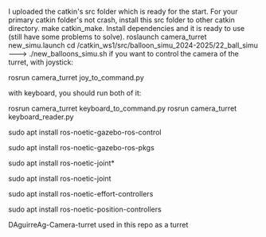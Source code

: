 I uploaded the catkin's src folder which is ready for the start. For your primary catkin folder's not crash, install this src folder to other catkin directory. make catkin_make. Install dependencies and it is ready to use (still have some problems to solve).
roslaunch camera_turret new_simu.launch
cd /catkin_ws1/src/balloon_simu_2024-2025/22_ball_simu ---> ./new_balloons_simu.sh
 if you want to control the camera of the turret, with joystick:
 
 rosrun camera_turret joy_to_command.py
 
 with keyboard, you should run both of it:
 
 rosrun camera_turret keyboard_to_command.py
 rosrun camera_turret keyboard_reader.py
 
 sudo apt install ros-noetic-gazebo-ros-control
 
 sudo apt install ros-noetic-gazebo-ros-pkgs
 
 sudo apt install ros-noetic-joint*
 
 sudo apt install ros-noetic-joint
 
 sudo apt install ros-noetic-effort-controllers
 
 sudo apt install ros-noetic-position-controllers
 
DAguirreAg-Camera-turret used in this repo as a turret
